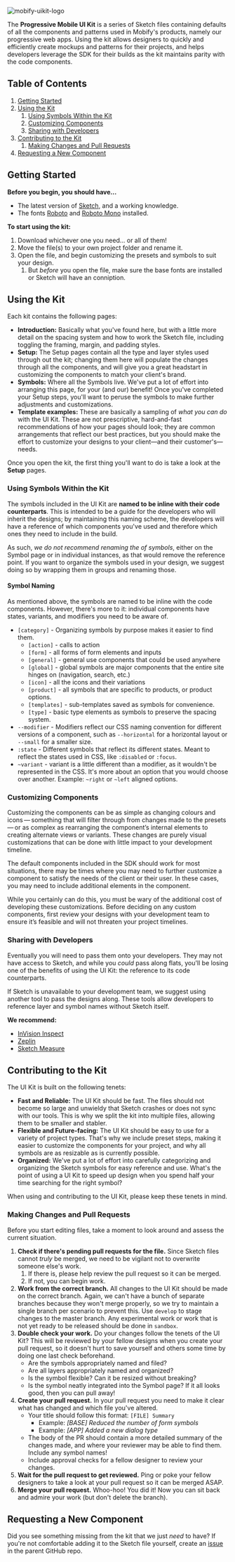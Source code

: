 ![mobify-uikit-logo](https://cloud.githubusercontent.com/assets/6453968/26260652/d02ec66a-3c82-11e7-94bd-e841dd48b764.png)

The **Progressive Mobile UI Kit** is a series of Sketch files containing defaults of all the components and patterns used in Mobify's products, namely our progressive web apps. Using the kit allows designers to quickly and efficiently create mockups and patterns for their projects, and helps developers leverage the SDK for their builds as the kit maintains parity with the code components.

## Table of Contents

1. [Getting Started](#getting-started)
2. [Using the Kit](#using-the-kit)
    1. [Using Symbols Within the Kit](#using-symbols-within-the-kit)
    2. [Customizing Components](#customizing-components)
    2. [Sharing with Developers](#sharing-with-developers)
3. [Contributing to the Kit](#contributing-to-the-kit)
    1. [Making Changes and Pull Requests](#making-changes-and-pull-requests)
4. [Requesting a New Component](#requesting-a-new-component)

## Getting Started

**Before you begin, you should have…**
- The latest version of [Sketch](https://www.sketchapp.com/updates/), and a working knowledge.
- The fonts [Roboto](https://fonts.google.com/specimen/Roboto) and [Roboto Mono](https://fonts.google.com/specimen/Roboto+Mono) installed.

**To start using the kit:**

1. Download whichever one you need... or all of them!
2. Move the file(s) to your own project folder and rename it.
3. Open the file, and begin customizing the presets and symbols to suit your design.
    1. But _before_ you open the file, make sure the base fonts are installed or Sketch will have an conniption.

## Using the Kit

Each kit contains the following pages:

- **Introduction:** Basically what you've found here, but with a little more detail on the spacing system and how to work the Sketch file, including toggling the framing, margin, and padding styles.
- **Setup:** The Setup pages contain all the type and layer styles used through out the kit; changing them here will populate the changes through all the components, and will give you a great headstart in customizing the components to match your client's brand.
- **Symbols:** Where all the Symbols live. We've put a lot of effort into arranging this page, for your (and our) benefit! Once you've completed your Setup steps, you'll want to peruse the symbols to make further adjustments and customizations.
- **Template examples:** These are basically a sampling of _what you can do_ with the UI Kit. These are not prescriptive, hard-and-fast recommendations of how your pages should look; they are common arrangements that reflect our best practices, but you should make the effort to customize your designs to your client—and their customer's—needs.

Once you open the kit, the first thing you'll want to do is take a look at the **Setup** pages.

### Using Symbols Within the Kit

The symbols included in the UI Kit are **named to be inline with their code counterparts**. This is intended to be a guide for the developers who will inherit the designs; by maintaining this naming scheme, the developers will have a reference of which components you've used and therefore which ones they need to include in the build.

As such, _we do not recommend renaming the of symbols_, either on the Symbol page or in individual instances, as that would remove the reference point. If you want to organize the symbols used in your design, we suggest doing so by wrapping them in groups and renaming those.

#### Symbol Naming

As mentioned above, the symbols are named to be inline with the code components. However, there's more to it: individual components have states, variants, and modifiers you need to be aware of.

- `[category]` - Organizing symbols by purpose makes it easier to find them.
    - `[action]` - calls to action
    - `[form]` - all forms of form elements and inputs
    - `[general]` - general use components that could be used anywhere
    - `[global]` - global symbols are major components that the entire site hinges on (navigation, search, etc.)
    - `[icon]` - all the icons and their variations
    - `[product]` - all symbols that are specific to products, or product options.
    - `[templates]` - sub-templates saved as symbols for convenience.
    - `[type]` - basic type elements as symbols to preserve the spacing system.
- `--modifier` - Modifiers reflect our CSS naming convention for different versions of a component, such as `--horizontal` for a horizontal layout or `--small` for a smaller size.
- `:state` - Different symbols that reflect its different states. Meant to reflect the states used in CSS, like `:disabled` or `:focus`.
- `~variant` - variant is a little different than a modifier, as it wouldn't be represented in the CSS. It's more about an option that you would choose over another. Example: `~right` or `~left` aligned options.

### Customizing Components

Customizing the components can be as simple as changing colours and icons — something that will filter through from changes made to the presets — or as complex as rearranging the component’s internal elements to creating alternate views or variants. These changes are purely visual customizations that can be done with little impact to your development timeline.

The default components included in the SDK should work for most situations, there may be times where you may need to further customize a component to satisfy the needs of the client or their user. In these cases, you may need to include additional elements in the component.

While you certainly can do this, you must be wary of the additional cost of developing these customizations. Before deciding on any custom components, first review your designs with your development team to ensure it’s feasible and will not threaten your project timelines.

### Sharing with Developers

Eventually you will need to pass them onto your developers. They may not have access to Sketch, and while you _could_ pass along flats, you'll be losing one of the benefits of using the UI Kit: the reference to its code counterparts.

If Sketch is unavailable to your development team, we suggest using another tool to pass the designs along. These tools allow developers to reference layer and symbol names without Sketch itself.

**We recommend:**
- [InVision Inspect](https://support.invisionapp.com/hc/en-us/articles/207950906-Introduction-to-Inspect)
- [Zeplin](https://zeplin.io/)
- [Sketch Measure](http://utom.design/measure/)

## Contributing to the Kit

The UI Kit is built on the following tenets:

- **Fast and Reliable:** The UI Kit should be fast. The files should not become so large and unwieldy that Sketch crashes or does not sync with our tools. This is why we split the kit into multiple files, allowing them to be smaller and stabler.
- **Flexible and Future-facing:** The UI Kit should be easy to use for a variety of project types. That's why we include preset steps, making it easier to customize the  components for your project, and why all symbols are as resizable as is currently possible.
- **Organized:** We've put a lot of effort into carefully categorizing and organizing the Sketch symbols for easy reference and use. What's the point of using a UI Kit to speed up design when you spend half your time searching for the right symbol?

When using and contributing to the UI Kit, please keep these tenets in mind.

### Making Changes and Pull Requests

Before you start editing files, take a moment to look around and assess the current situation.

1. **Check if there's pending pull requests for the file.** Since Sketch files cannot _truly_ be merged, we need to be vigilant not to overwrite someone else's work.
    1. If there is, please help review the pull request so it can be merged.
    2. If not, you can begin work.
2. **Work from the correct branch.** All changes to the UI Kit should be made on the correct branch. Again, we can't have a bunch of separate branches because they won't merge properly, so we try to maintain a single branch per scenario to prevent this. Use `develop` to stage changes to the master branch. Any experimental work or work that is not yet ready to be released should be done in `sandbox`.
3. **Double check your work.** Do your changes follow the tenets of the UI Kit? This will be reviewed by your fellow designs when you create your pull request, so it doesn't hurt to save yourself and others some time by doing one last check beforehand.
    - Are the symbols appropriately named and filed?
    - Are all layers appropriately named and organized?
    - Is the symbol flexible? Can it be resized without breaking?
    - Is the symbol neatly integrated into the Symbol page?
If it all looks good, then you can pull away!
4. **Create your pull request.** In your pull request you need to make it clear what has changed and which file you've altered.
    - Your title should follow this format: `[FILE] Summary`
        - Example: _[BASE] Reduced the number of form symbols_
        - Example: _[APP] Added a new dialog type_
    - The body of the PR should contain a more detailed summary of the changes made, and where your reviewer may be able to find them. Include any symbol names!
    - Include approval checks for a fellow designer to review your changes.
5. **Wait for the pull request to get reviewed.** Ping or poke your fellow designers to take a look at your pull request so it can be merged ASAP.
6. **Merge your pull request.** Whoo-hoo! You did it! Now you can sit back and admire your work (but don't delete the branch).

## Requesting a New Component

Did you see something missing from the kit that we just _need_ to have? If you're not comfortable adding it to the Sketch file yourself, create an [issue](/issues) in the parent GitHub repo.

